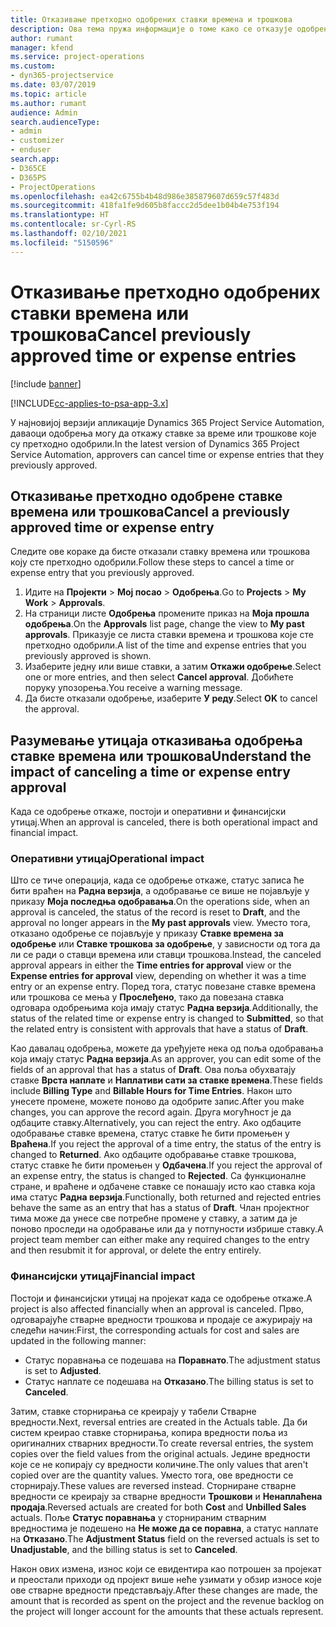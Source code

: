 ```yaml
---
title: Отказивање претходно одобрених ставки времена и трошкова
description: Ова тема пружа информације о томе како се отказује одобрено време пројекта и трансакција трошкова.
author: rumant
manager: kfend
ms.service: project-operations
ms.custom:
- dyn365-projectservice
ms.date: 03/07/2019
ms.topic: article
ms.author: rumant
audience: Admin
search.audienceType:
- admin
- customizer
- enduser
search.app:
- D365CE
- D365PS
- ProjectOperations
ms.openlocfilehash: ea42c6755b4b48d986e385879607d659c57f483d
ms.sourcegitcommit: 418fa1fe9d605b8faccc2d5dee1b04b4e753f194
ms.translationtype: HT
ms.contentlocale: sr-Cyrl-RS
ms.lasthandoff: 02/10/2021
ms.locfileid: "5150596"
---
```

# <a name="cancel-previously-approved-time-or-expense-entries"></a><span data-ttu-id="0588d-103">Отказивање претходно одобрених ставки времена или трошкова</span><span class="sxs-lookup"><span data-stu-id="0588d-103">Cancel previously approved time or expense entries</span></span>

[!include [banner](../includes/psa-now-project-operations.md)]

[!INCLUDE[cc-applies-to-psa-app-3.x](../includes/cc-applies-to-psa-app-3x.md)]

<span data-ttu-id="0588d-104">У најновијој верзији апликације Dynamics 365 Project Service Automation, даваоци одобрења могу да откажу ставке за време или трошкове које су претходно одобрили.</span><span class="sxs-lookup"><span data-stu-id="0588d-104">In the latest version of Dynamics 365 Project Service Automation, approvers can cancel time or expense entries that they previously approved.</span></span>

## <a name="cancel-a-previously-approved-time-or-expense-entry"></a><span data-ttu-id="0588d-105">Отказивање претходно одобрене ставке времена или трошкова</span><span class="sxs-lookup"><span data-stu-id="0588d-105">Cancel a previously approved time or expense entry</span></span>

<span data-ttu-id="0588d-106">Следите ове кораке да бисте отказали ставку времена или трошкова коју сте претходно одобрили.</span><span class="sxs-lookup"><span data-stu-id="0588d-106">Follow these steps to cancel a time or expense entry that you previously approved.</span></span>

1. <span data-ttu-id="0588d-107">Идите на **Пројекти** \> **Мој посао** \> **Одобрења**.</span><span class="sxs-lookup"><span data-stu-id="0588d-107">Go to **Projects** \> **My Work** \> **Approvals**.</span></span>
2. <span data-ttu-id="0588d-108">На страници листе **Одобрења** промените приказ на **Моја прошла одобрења**.</span><span class="sxs-lookup"><span data-stu-id="0588d-108">On the **Approvals** list page, change the view to **My past approvals**.</span></span> <span data-ttu-id="0588d-109">Приказује се листа ставки времена и трошкова које сте претходно одобрили.</span><span class="sxs-lookup"><span data-stu-id="0588d-109">A list of the time and expense entries that you previously approved is shown.</span></span>
3. <span data-ttu-id="0588d-110">Изаберите једну или више ставки, а затим **Откажи одобрење**.</span><span class="sxs-lookup"><span data-stu-id="0588d-110">Select one or more entries, and then select **Cancel approval**.</span></span> <span data-ttu-id="0588d-111">Добићете поруку упозорења.</span><span class="sxs-lookup"><span data-stu-id="0588d-111">You receive a warning message.</span></span>
4. <span data-ttu-id="0588d-112">Да бисте отказали одобрење, изаберите **У реду**.</span><span class="sxs-lookup"><span data-stu-id="0588d-112">Select **OK** to cancel the approval.</span></span>

## <a name="understand-the-impact-of-canceling-a-time-or-expense-entry-approval"></a><span data-ttu-id="0588d-113">Разумевање утицаја отказивања одобрења ставке времена или трошкова</span><span class="sxs-lookup"><span data-stu-id="0588d-113">Understand the impact of canceling a time or expense entry approval</span></span>

<span data-ttu-id="0588d-114">Када се одобрење откаже, постоји и оперативни и финансијски утицај.</span><span class="sxs-lookup"><span data-stu-id="0588d-114">When an approval is canceled, there is both operational impact and financial impact.</span></span>

### <a name="operational-impact"></a><span data-ttu-id="0588d-115">Оперативни утицај</span><span class="sxs-lookup"><span data-stu-id="0588d-115">Operational impact</span></span>

<span data-ttu-id="0588d-116">Што се тиче операција, када се одобрење откаже, статус записа ће бити враћен на **Радна верзија**, а одобравање се више не појављује у приказу **Моја последња одобравања**.</span><span class="sxs-lookup"><span data-stu-id="0588d-116">On the operations side, when an approval is canceled, the status of the record is reset to **Draft**, and the approval no longer appears in the **My past approvals** view.</span></span> <span data-ttu-id="0588d-117">Уместо тога, отказано одобрење се појављује у приказу **Ставке времена за одобрење** или **Ставке трошкова за одобрење**, у зависности од тога да ли се ради о ставци времена или ставци трошкова.</span><span class="sxs-lookup"><span data-stu-id="0588d-117">Instead, the canceled approval appears in either the **Time entries for approval** view or the **Expense entries for approval** view, depending on whether it was a time entry or an expense entry.</span></span> <span data-ttu-id="0588d-118">Поред тога, статус повезане ставке времена или трошкова се мења у **Прослеђено**, тако да повезана ставка одговара одобрењима која имају статус **Радна верзија**.</span><span class="sxs-lookup"><span data-stu-id="0588d-118">Additionally, the status of the related time or expense entry is changed to **Submitted**, so that the related entry is consistent with approvals that have a status of **Draft**.</span></span>

<span data-ttu-id="0588d-119">Као давалац одобрења, можете да уређујете нека од поља одобравања која имају статус **Радна верзија**.</span><span class="sxs-lookup"><span data-stu-id="0588d-119">As an approver, you can edit some of the fields of an approval that has a status of **Draft**.</span></span> <span data-ttu-id="0588d-120">Ова поља обухватају ставке **Врста наплате** и **Наплативи сати за ставке времена**.</span><span class="sxs-lookup"><span data-stu-id="0588d-120">These fields include **Billing Type** and **Billable Hours for Time Entries**.</span></span> <span data-ttu-id="0588d-121">Након што унесете промене, можете поново да одобрите запис.</span><span class="sxs-lookup"><span data-stu-id="0588d-121">After you make changes, you can approve the record again.</span></span> <span data-ttu-id="0588d-122">Друга могућност је да одбаците ставку.</span><span class="sxs-lookup"><span data-stu-id="0588d-122">Alternatively, you can reject the entry.</span></span> <span data-ttu-id="0588d-123">Ако одбаците одобравање ставке времена, статус ставке ће бити промењен у **Враћена**.</span><span class="sxs-lookup"><span data-stu-id="0588d-123">If you reject the approval of a time entry, the status of the entry is changed to **Returned**.</span></span> <span data-ttu-id="0588d-124">Ако одбаците одобравање ставке трошкова, статус ставке ће бити промењен у **Одбачена**.</span><span class="sxs-lookup"><span data-stu-id="0588d-124">If you reject the approval of an expense entry, the status is changed to **Rejected**.</span></span> <span data-ttu-id="0588d-125">Са функционалне стране, и враћене и одбачене ставке се понашају исто као ставка која има статус **Радна верзија**.</span><span class="sxs-lookup"><span data-stu-id="0588d-125">Functionally, both returned and rejected entries behave the same as an entry that has a status of **Draft**.</span></span> <span data-ttu-id="0588d-126">Члан пројектног тима може да унесе све потребне промене у ставку, а затим да је поново проследи на одобравање или да у потпуности избрише ставку.</span><span class="sxs-lookup"><span data-stu-id="0588d-126">A project team member can either make any required changes to the entry and then resubmit it for approval, or delete the entry entirely.</span></span>

### <a name="financial-impact"></a><span data-ttu-id="0588d-127">Финансијски утицај</span><span class="sxs-lookup"><span data-stu-id="0588d-127">Financial impact</span></span>

<span data-ttu-id="0588d-128">Постоји и финансијски утицај на пројекат када се одобрење откаже.</span><span class="sxs-lookup"><span data-stu-id="0588d-128">A project is also affected financially when an approval is canceled.</span></span> <span data-ttu-id="0588d-129">Прво, одговарајуће стварне вредности трошкова и продаје се ажурирају на следећи начин:</span><span class="sxs-lookup"><span data-stu-id="0588d-129">First, the corresponding actuals for cost and sales are updated in the following manner:</span></span>

- <span data-ttu-id="0588d-130">Статус поравнања се подешава на **Поравнато**.</span><span class="sxs-lookup"><span data-stu-id="0588d-130">The adjustment status is set to **Adjusted**.</span></span>
- <span data-ttu-id="0588d-131">Статус наплате се подешава на **Отказано**.</span><span class="sxs-lookup"><span data-stu-id="0588d-131">The billing status is set to **Canceled**.</span></span>

<span data-ttu-id="0588d-132">Затим, ставке сторнирања се креирају у табели Стварне вредности.</span><span class="sxs-lookup"><span data-stu-id="0588d-132">Next, reversal entries are created in the Actuals table.</span></span> <span data-ttu-id="0588d-133">Да би систем креирао ставке сторнирања, копира вредности поља из оригиналних стварних вредности.</span><span class="sxs-lookup"><span data-stu-id="0588d-133">To create reversal entries, the system copies over the field values from the original actuals.</span></span> <span data-ttu-id="0588d-134">Једине вредности које се не копирају су вредности количине.</span><span class="sxs-lookup"><span data-stu-id="0588d-134">The only values that aren't copied over are the quantity values.</span></span> <span data-ttu-id="0588d-135">Уместо тога, ове вредности се сторнирају.</span><span class="sxs-lookup"><span data-stu-id="0588d-135">These values are reversed instead.</span></span> <span data-ttu-id="0588d-136">Сторниране стварне вредности се креирају за стварне вредности **Трошкови** и **Ненаплаћена продаја**.</span><span class="sxs-lookup"><span data-stu-id="0588d-136">Reversed actuals are created for both **Cost** and **Unbilled Sales** actuals.</span></span> <span data-ttu-id="0588d-137">Поље **Статус поравнања** у сторнираним стварним вредностима је подешено на **Не може да се поравна**, а статус наплате на **Отказано**.</span><span class="sxs-lookup"><span data-stu-id="0588d-137">The **Adjustment Status** field on the reversed actuals is set to **Unadjustable**, and the billing status is set to **Canceled**.</span></span>

<span data-ttu-id="0588d-138">Након ових измена, износ који се евидентира као потрошен за пројекат и преостали приходи од пројект више неће узимати у обзир износе које ове стварне вредности представљају.</span><span class="sxs-lookup"><span data-stu-id="0588d-138">After these changes are made, the amount that is recorded as spent on the project and the revenue backlog on the project will longer account for the amounts that these actuals represent.</span></span>

